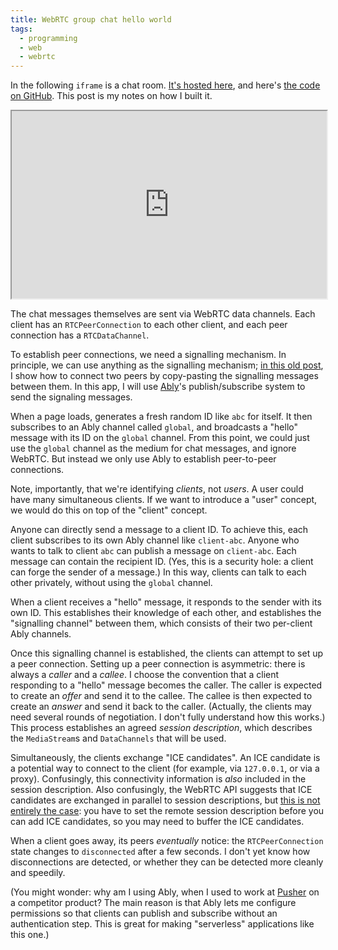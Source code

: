 ```yaml
---
title: WebRTC group chat hello world
tags:
  - programming
  - web
  - webrtc
---
```


In the following `iframe` is a chat room.
[It's hosted here](https://jameshfisher.github.io/webrtc-anonymous-group-chat/build/),
and here's [the code on GitHub](https://github.com/jameshfisher/webrtc-anonymous-group-chat).
This post is my notes on how I built it.

<div>
  <iframe src="https://jameshfisher.github.io/webrtc-anonymous-group-chat/build/" style="width: 100%; height: 300px;"></iframe>
</div>

The chat messages themselves are sent via WebRTC data channels.
Each client has an `RTCPeerConnection` to each other client,
and each peer connection has a `RTCDataChannel`.

To establish peer connections,
we need a signalling mechanism.
In principle, we can use anything as the signalling mechanism;
[in this old post](/2017/01/16/tiny-serverless-webrtc/),
I show how to connect two peers by copy-pasting the signalling messages between them.
In this app, I will use [Ably](https://www.ably.io/)'s publish/subscribe system
to send the signaling messages.

When a page loads, generates a fresh random ID like `abc` for itself.
It then subscribes to an Ably channel called `global`, 
and broadcasts a "hello" message with its ID on the `global` channel.
From this point, we could just use the `global` channel as the medium for chat messages,
and ignore WebRTC.
But instead we only use Ably to establish peer-to-peer connections.

Note, importantly, that we're identifying _clients_,
not _users_.
A user could have many simultaneous clients.
If we want to introduce a "user" concept,
we would do this on top of the "client" concept.

Anyone can directly send a message to a client ID.
To achieve this, each client subscribes to its own Ably channel like `client-abc`.
Anyone who wants to talk to client `abc` can publish a message on `client-abc`.
Each message can contain the recipient ID.
(Yes, this is a security hole: a client can forge the sender of a message.)
In this way, clients can talk to each other privately,
without using the `global` channel.

When a client receives a "hello" message,
it responds to the sender with its own ID.
This establishes their knowledge of each other,
and establishes the "signalling channel" between them,
which consists of their two per-client Ably channels.

Once this signalling channel is established,
the clients can attempt to set up a peer connection.
Setting up a peer connection is asymmetric:
there is always a _caller_ and a _callee_.
I choose the convention that a client responding to a "hello" message becomes the caller.
The caller is expected to create an _offer_ and send it to the callee.
The callee is then expected to create an _answer_ and send it back to the caller.
(Actually, the clients may need several rounds of negotiation.
I don't fully understand how this works.)
This process establishes an agreed _session description_,
which describes the `MediaStream`s and `DataChannels` that will be used.

Simultaneously,
the clients exchange "ICE candidates".
An ICE candidate is a potential way to connect to the client
(for example, via `127.0.0.1`, or via a proxy).
Confusingly,
this connectivity information is _also_ included in the session description.
Also confusingly,
the WebRTC API suggests that ICE candidates are exchanged in parallel to session descriptions,
but [this is not entirely the case](https://stackoverflow.com/questions/38198751/domexception-error-processing-ice-candidate):
you have to set the remote session description before you can add ICE candidates,
so you may need to buffer the ICE candidates.

When a client goes away,
its peers _eventually_ notice:
the `RTCPeerConnection` state changes to `disconnected` after a few seconds.
I don't yet know how disconnections are detected, 
or whether they can be detected more cleanly and speedily.

(You might wonder: why am I using Ably,
when I used to work at [Pusher](https://pusher.com/) on a competitor product?
The main reason is that
Ably lets me configure permissions so that 
clients can publish and subscribe without an authentication step.
This is great for making "serverless" applications like this one.)
